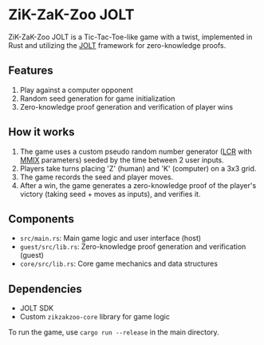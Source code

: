 # ZiK-ZaK-Zoo JOLT

ZiK-ZaK-Zoo JOLT is a Tic-Tac-Toe-like game with a twist, implemented in Rust and utilizing the [JOLT](https://jolt.a16zcrypto.com/) framework for zero-knowledge proofs.

## Features

1. Play against a computer opponent
2. Random seed generation for game initialization
3. Zero-knowledge proof generation and verification of player wins

## How it works

1. The game uses a custom pseudo random number generator ([LCR](https://en.wikipedia.org/wiki/Linear_congruential_generator) with [MMIX](https://en.wikipedia.org/wiki/MMIX) parameters) seeded by the time between 2 user inputs.
2. Players take turns placing 'Z' (human) and 'K' (computer) on a 3x3 grid.
3. The game records the seed and player moves.
4. After a win, the game generates a zero-knowledge proof of the player's victory (taking seed + moves as inputs), and verifies it.

## Components

- `src/main.rs`: Main game logic and user interface (host)
- `guest/src/lib.rs`: Zero-knowledge proof generation and verification (guest)
- `core/src/lib.rs`: Core game mechanics and data structures

## Dependencies

- JOLT SDK
- Custom `zikzakzoo-core` library for game logic

To run the game, use `cargo run --release` in the main directory.
